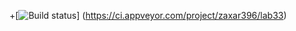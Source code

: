 +[![Build status](https://ci.appveyor.com/api/projects/status/l0nwebsyxwcc3lcs?svg=true)]
(https://ci.appveyor.com/project/zaxar396/lab33)
